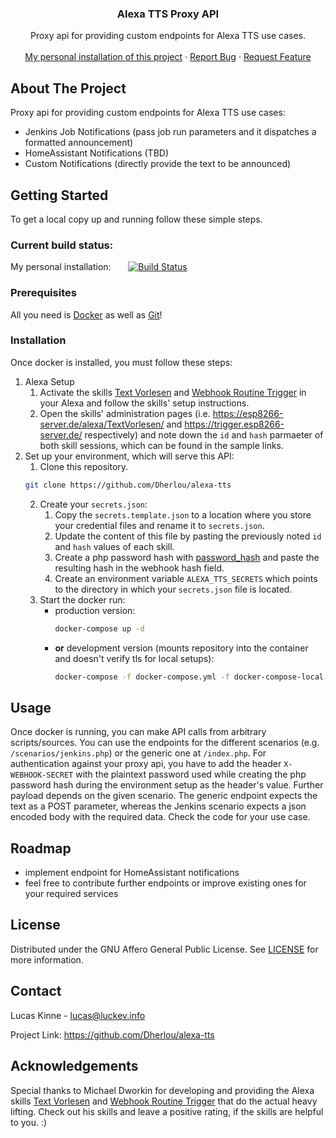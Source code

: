 <p align="center">
  <h3 align="center">Alexa TTS Proxy API</h3>

  <p align="center">
    Proxy api for providing custom endpoints for Alexa TTS use cases.
    <br />
    <br />
    <a href="https://www.luckev.info/alexa-tts">My personal installation of this project</a>
    ·
    <a href="https://github.com/Dherlou/alexa-tts/issues">Report Bug</a>
    ·
    <a href="https://github.com/Dherlou/alexa-tts/issues">Request Feature</a>
  </p>
</p>



<!-- ABOUT THE PROJECT -->
## About The Project

Proxy api for providing custom endpoints for Alexa TTS use cases:
- Jenkins Job Notifications (pass job run parameters and it dispatches a formatted announcement)
- HomeAssistant Notifications (TBD)
- Custom Notifications (directly provide the text to be announced)



<!-- GETTING STARTED -->
## Getting Started

To get a local copy up and running follow these simple steps.

### Current build status:
My personal installation:&nbsp;&nbsp;&nbsp;&nbsp;&nbsp;&nbsp;&nbsp;[![Build Status](https://luckev.info/jenkins/buildStatus/icon?job=Projects%2FAlexaTTS%2FBuild%2BDeploy)](https://luckev.info/jenkins/job/Projects/job/AlexaTTS/job/Build+Deploy/)

### Prerequisites

All you need is [Docker](https://www.docker.com/) as well as [Git](https://git-scm.com/)!

### Installation

Once docker is installed, you must follow these steps:

1. Alexa Setup
   1. Activate the skills [Text Vorlesen](https://www.amazon.de/Michael-Dworkin-Text-vorlesen/dp/B09MW253S4) and [Webhook Routine Trigger](https://www.amazon.de/Michael-Dworkin-Webhook-Routine-Trigger/dp/B09RGPYHLL) in your Alexa and follow the skills' setup instructions.
   2. Open the skills' administration pages (i.e. https://esp8266-server.de/alexa/TextVorlesen/ and https://trigger.esp8266-server.de/ respectively) and note down the `id` and `hash` parmaeter of both skill sessions, which can be found in the sample links.
2. Set up your environment, which will serve this API:
   1. Clone this repository.
    ```sh
    git clone https://github.com/Dherlou/alexa-tts
    ```
   2. Create your `secrets.json`:
      1. Copy the `secrets.template.json` to a location where you store your credential files and rename it to `secrets.json`.
      2. Update the content of this file by pasting the previously noted `id` and `hash` values of each skill.
      3. Create a php password hash with [password_hash](https://www.php.net/manual/en/function.password-hash.php) and paste the resulting hash in the webhook hash field.
      4. Create an environment variable `ALEXA_TTS_SECRETS` which points to the directory in which your `secrets.json` file is located.
   3. Start the docker run:
      * production version:
        ```sh
        docker-compose up -d
        ```
      * **or** development version (mounts repository into the container and doesn't verify tls for local setups):
        ```sh
        docker-compose -f docker-compose.yml -f docker-compose-local.yml up -d
        ```


<!-- USAGE EXAMPLES -->
## Usage

Once docker is running, you can make API calls from arbitrary scripts/sources.
You can use the endpoints for the different scenarios (e.g. `/scenarios/jenkins.php`) or the generic one at `/index.php`.
For authentication against your proxy api, you have to add the header `X-WEBHOOK-SECRET` with the plaintext password used while creating the php password hash during the environment setup as the header's value.
Further payload depends on the given scenario. The generic endpoint expects the text as a POST parameter, whereas the Jenkins scenario expects a json encoded body with the required data. Check the code for your use case.



<!-- ROADMAP -->
## Roadmap

* implement endpoint for HomeAssistant notifications
* feel free to contribute further endpoints or improve existing ones for your required services


<!-- LICENSE -->
## License

Distributed under the GNU Affero General Public License. See [LICENSE](./LICENSE) for more information.



<!-- CONTACT -->
## Contact

Lucas Kinne - lucas@luckev.info

Project Link: https://github.com/Dherlou/alexa-tts



<!-- ACKNOWLEDGEMENTS -->
## Acknowledgements

Special thanks to Michael Dworkin for developing and providing the Alexa skills [Text Vorlesen](https://www.amazon.de/Michael-Dworkin-Text-vorlesen/dp/B09MW253S4) and [Webhook Routine Trigger](https://www.amazon.de/Michael-Dworkin-Webhook-Routine-Trigger/dp/B09RGPYHLL) that do the actual heavy lifting. Check out his skills and leave a positive rating, if the skills are helpful to you. :)
